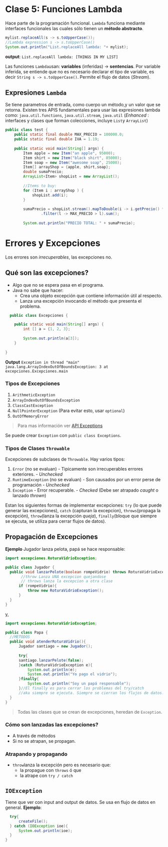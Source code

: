 # Clase 5: Funciones Lambda
Hace parte de la programación funcional. `Lambda` funciona mediante interfaces funcionales las cuales sólo tienen un **método abstracto**.

```java
mylist.replaceAll(s -> s.toUpperCase());
//Lambda expression s -> s.toUpperCase()
System.out.println("List.replaceAll lambda: "+ mylist);
```
**output**: `List.replaceAll lambda: [THINGS IN MY LIST]`

Las funciones `Lambda`usan: **variables** (inferidas) -> **sentencias**. Por variable inferida, se entiende que no es necesario declarar
el tipo de variable, es decir `String s -> s.toUpperCase()`. Permite el flujo de datos (_Stream_).

## Expresiones `Lambda`
Se tiene parametros de entrada, como cuerpo un método,y un valor que se retorna. Existen tres APIS fundamentales para usar 
las expresiones lambda como: `java.util.functions`, `java.util.stream`, `java.util` (_Enhanced_ : interfaces y clases que forman
colecciones, incluye `List`y `ArrayList`)

```java
public class test {
    public static final double MAX_PRECIO = 100000.0;
    public static final double IVA = 1.19;
    
    public static void main(String[] args) {
        Item apple = new Item("an apple", 95000);
        Item shirt = new Item("black shirt", 85000);
        Item soap = new Item("awesome soap", 25000);
        Item[] arrayShop = {apple, shirt,soap};
        double sumaPrecio;
        ArrayList<Item> shopList = new ArrayList();
        
        //Items to buy:
        for (Item i : arrayShop ) {
            shopList.add(i);
        }
        
        sumaPrecio = shopList.stream().mapToDouble(i -> i.getPrecio() * IVA)
                .filter(l -> MAX_PRECIO > l).sum();
        
        System.out.println("PRECIO TOTAL: " + sumaPrecio);
```

# Errores y Excepciones

Los errores son _irrecuperables_, las excepciones no.

## Qué son las excepciones?
- Algo que no se espera pasa en el programa.
- Java no sabe que hacer:
  - Crea una objeto excepción que contiene información útil al respecto.
  - Lanza una excepción invocando el método que presenta el problema.
  
```java
  public class Excepciones {

    public static void main(String[] args) {
        int [] a = {1, 2, 3};
        
        System.out.println(a[3]);
    }
    
}
```
  
  **Output** ` Exception in thread "main" java.lang.ArrayIndexOutOfBoundsException: 3
	at excepciones.Excepciones.main `
  
  ### Tipos de Excepciones
  
  1. `ArithmeticException`
  2. `ArrayIndexOutOfBoundsException`
  3. `ClassCastException`
  4. `NullPointerException` (Para evitar esto, usar `optional`)
  5. `OutOfMemoryError`
  > Para mas información ver [API Exceptions](https://docs.oracle.com/javase/8/docs/api/index.html?java/lang/Exception.html)
  
  Se puede crear `Exception` con `public class Exceptions`.
  
  ### Tipos de Clases `Throwable`
  Excepciones de subclases de `Throwable`. Hay varios tipos:
  
  1. `Error` (no se evaluan)
    - Tipicamente son irrecuperables errores exteriores.
    - _Unchecked_
  2. `RuntimeException` (no se evaluan)
    - Son causados por un error perse de programación
    - _Unchecked_
  3. `Exception`
    - Error recuperable.
    - _Checked_ (Debe ser atrapado _caught_ o lanzado _thrown_)
  
  Estan los siguientes formas de implementar excepciones: `try` (lo que puede generar las excepciones), `catch` (capturan la excepcion), `throws`(propaga la excepción), `throw`(lanza la excepción _queja_), `finally`(bloque que siempre se ejecuta, se utiliza para cerrar flujos de datos).
  
  ## Propagación de Excepciones
  
  **Ejemplo** Jugador lanza pelota, papá se hace responsable:
  
  ```java
  import excepciones.RoturaVidrioException;

public class Jugador {
    public void lanzarPelote(boolean rompeVidrio) throws RoturaVidrioException {
         //throw Lanza UNA excepcion quejandose
         // throws lanza la excepcion a otra clase 
        if (rompeVidrio){
            throw new RoturaVidrioException();
        }
    }
}
```
   
  y,
  
  ```java
  import excepciones.RoturaVidrioException;

public class Papa {
    //METODOS
    public void atenderRoturaVidrio(){
        Jugador santiago = new Jugador();
        
        try{
        santiago.lanzarPelote(false);
        }catch (RoturaVidrioException e){
            System.out.println(e);
            System.out.println("Yo pago el vidrio");
        }finally{
            System.out.println("Soy un papá responsable");
        }//El finally es para cerrar los problemas del try/catch
        //aka siempre se ejecuta. Siempre se cierran los flujos de datos.
    }
}
```
  > Todas las clases que se crean de excepciones, heredan de `Exception`.
  
  ### Cómo son lanzadas las excepciones?
  - A través de métodos
  - Si no se atrapan, se propagan.
  
  ### Atrapando y propagando
  - `throw`lanza la excepción pero es necesario que:  
   	- la propague con `throws` ó que
	- la atrape con `try / catch`
 
 ## `IOException`
 Tiene que ver con input and output de datos. Se usa en flujo de datos en general.
  **Ejemplo**:
  
  ```java
	try{
		createFile();
	} catch (IOException ioe){
		System.out.println(ioe);
	} 
  }
  ```
  
  
  
  
  
  
